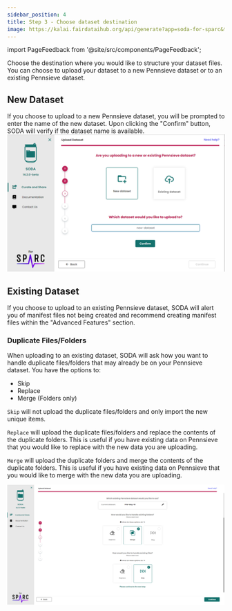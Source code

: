 ```yaml
---
sidebar_position: 4
title: Step 3 - Choose dataset destination
image: https://kalai.fairdataihub.org/api/generate?app=soda-for-sparc&title=Step%203%20-%20Structure%20dataset%20files&description=Prepare%20Dataset&org=fairdataihub
---
```


import PageFeedback from '@site/src/components/PageFeedback';

Choose the destination where you would like to structure your dataset files. You can choose to upload your dataset to a new Pennsieve dataset or to an existing Pennsieve dataset.

## New Dataset

If you choose to upload to a new Pennsieve dataset, you will be prompted to enter the name of the new dataset. Upon clicking the "Confirm" button, SODA will verify if the dataset name is available.
![](https://github.com/fairdataihub/SODA-for-SPARC/blob/staging/docs/documentation/upload-dataset/upload-dataset-step-3-new.png?raw=true)

## Existing Dataset

If you choose to upload to an existing Pennsieve dataset, SODA will alert you of manifest files not being created and recommend creating manifest files within the "Advanced Features" section.

### Duplicate Files/Folders

When uploading to an existing dataset, SODA will ask how you want to handle duplicate files/folders that may already be on your Pennsieve dataset. You have the options to:

- Skip
- Replace
- Merge (Folders only)

`Skip` will not upload the duplicate files/folders and only import the new unique items.

`Replace` will upload the duplicate files/folders and replace the contents of the duplicate folders. This is useful if you have existing data on Pennsieve that you would like to replace with the new data you are uploading.

`Merge` will upload the duplicate folders and merge the contents of the duplicate folders. This is useful if you have existing data on Pennsieve that you would like to merge with the new data you are uploading.

![](https://github.com/fairdataihub/SODA-for-SPARC/blob/staging/docs/documentation/upload-dataset/upload-dataset-step-3-existing.png?raw=true)

<PageFeedback />
